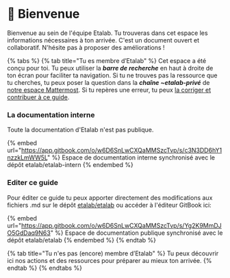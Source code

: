 # 👋 Bienvenue

Bienvenue au sein de l'équipe Etalab. Tu trouveras dans cet espace les informations nécessaires à ton arrivée. C'est un document ouvert et collaboratif. N'hésite pas à proposer des améliorations !



{% tabs %}
{% tab title="Tu es membre d’Etalab" %}
Cet espace a été conçu pour toi. Tu peux utiliser la _**barre de recherche**_ en haut à droite de ton écran pour faciliter ta navigation. Si tu ne trouves pas la ressource que tu cherches, tu peux poser la question dans la _**chaîne \~etalab-privé**_ de [notre espace Mattermost](https://www.notion.so/communaute/travailler-a-beta-gouv/jutilise-les-outils-de-la-communaute/mattermost). Si tu repères une erreur, tu peux [la corriger et contribuer à ce guide](https://www.notion.so/communaute/travailler-a-beta-gouv/jutilise-les-outils-de-la-communaute/gitbook/comment-contribuer-a-cette-documentation).

### La documentation interne

Toute la documentation d'Etalab n'est pas publique.

{% embed url="https://app.gitbook.com/o/w6D6SnLwCXQaMMSzcTvp/s/c3N3DD6hY1nzzkLmWW5L" %}
Espace de documentation interne synchronisé avec le dépôt etalab/etalab-intern
{% endembed %}

### Editer ce guide

Pour éditer ce guide tu peux apporter directement des modifications aux fichiers .md sur le dépôt [etalab/etalab](https://github.com/etalab/etalab) ou accéder à l'éditeur GitBook ici:&#x20;

{% embed url="https://app.gitbook.com/o/w6D6SnLwCXQaMMSzcTvp/s/Yg2K9MmDJO5GdDaq9N63" %}
Espace de documentation publique synchronisé avec le dépôt etalab/etalab
{% endembed %}
{% endtab %}

{% tab title="Tu n'es pas (encore) membre d’Etalab" %}
Tu peux découvrir ici nos actions et des ressources pour préparer au mieux ton arrivée.
{% endtab %}
{% endtabs %}



